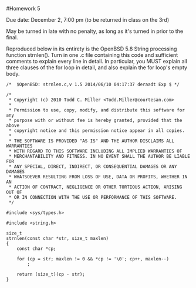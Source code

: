 #Homework 5

Due date: December 2, 7:00 pm (to be returned in class on the 3rd)

May be turned in late with no penalty, as long as it's turned in prior to the final.

Reproduced below in its entirety is the OpenBSD 5.8 String processing function strnlen(). Turn in one .c file containing this code and sufficient comments to explain every line in detail. In particular, you MUST explain all three clauses of the for loop in detail, and also explain the for loop's empty body.

```
/*  $OpenBSD: strnlen.c,v 1.5 2014/06/10 04:17:37 deraadt Exp $ */

/*
 * Copyright (c) 2010 Todd C. Miller <Todd.Miller@courtesan.com>
 *
 * Permission to use, copy, modify, and distribute this software for any
 * purpose with or without fee is hereby granted, provided that the above
 * copyright notice and this permission notice appear in all copies.
 *
 * THE SOFTWARE IS PROVIDED "AS IS" AND THE AUTHOR DISCLAIMS ALL WARRANTIES
 * WITH REGARD TO THIS SOFTWARE INCLUDING ALL IMPLIED WARRANTIES OF
 * MERCHANTABILITY AND FITNESS. IN NO EVENT SHALL THE AUTHOR BE LIABLE FOR
 * ANY SPECIAL, DIRECT, INDIRECT, OR CONSEQUENTIAL DAMAGES OR ANY DAMAGES
 * WHATSOEVER RESULTING FROM LOSS OF USE, DATA OR PROFITS, WHETHER IN AN
 * ACTION OF CONTRACT, NEGLIGENCE OR OTHER TORTIOUS ACTION, ARISING OUT OF
 * OR IN CONNECTION WITH THE USE OR PERFORMANCE OF THIS SOFTWARE.
 */

#include <sys/types.h>

#include <string.h>

size_t
strnlen(const char *str, size_t maxlen)
{
    const char *cp;

    for (cp = str; maxlen != 0 && *cp != '\0'; cp++, maxlen--)
        ;

    return (size_t)(cp - str);
}
```
